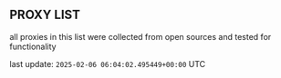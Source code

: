 ## PROXY LIST

all proxies in this list were collected from open sources and tested for functionality

last update: `2025-02-06 06:04:02.495449+00:00` UTC